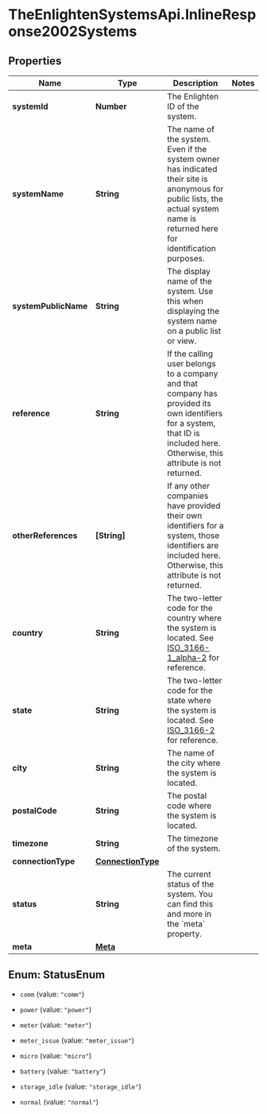 # TheEnlightenSystemsApi.InlineResponse2002Systems

## Properties

Name | Type | Description | Notes
------------ | ------------- | ------------- | -------------
**systemId** | **Number** | The Enlighten ID of the system. | 
**systemName** | **String** | The name of the system. Even if the system owner has indicated their site is anonymous for public lists, the actual system name is returned here for identification purposes. | 
**systemPublicName** | **String** | The display name of the system. Use this when displaying the system name on a public list or view. | 
**reference** | **String** | If the calling user belongs to a company and that company has provided its own identifiers for a system, that ID is included here. Otherwise, this attribute is not returned. | 
**otherReferences** | **[String]** | If any other companies have provided their own identifiers for a system, those identifiers are included here. Otherwise, this attribute is not returned. | 
**country** | **String** | The two-letter code for the country where the system is located. See [ISO_3166-1_alpha-2](https://en.wikipedia.org/wiki/ISO_3166-1_alpha-2) for reference. | 
**state** | **String** | The two-letter code for the state where the system is located. See [ISO_3166-2](https://en.wikipedia.org/wiki/ISO_3166-2) for reference. | 
**city** | **String** | The name of the city where the system is located. | 
**postalCode** | **String** | The postal code where the system is located. | 
**timezone** | **String** | The timezone of the system. | 
**connectionType** | [**ConnectionType**](ConnectionType.md) |  | 
**status** | **String** | The current status of the system. You can find this and more in the &#x60;meta&#x60; property. | 
**meta** | [**Meta**](Meta.md) |  | 



## Enum: StatusEnum


* `comm` (value: `"comm"`)

* `power` (value: `"power"`)

* `meter` (value: `"meter"`)

* `meter_issue` (value: `"meter_issue"`)

* `micro` (value: `"micro"`)

* `battery` (value: `"battery"`)

* `storage_idle` (value: `"storage_idle"`)

* `normal` (value: `"normal"`)




